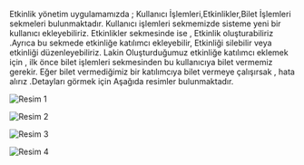 Etkinlik yönetim uygulamamızda ; Kullanıcı İşlemleri,Etkinlikler,Bilet İşlemleri sekmeleri bulunmaktadır. Kullanıcı işlemleri sekmemizde sisteme yeni bir kullanıcı ekleyebiliriz. Etkinlikler sekmesinde ise , Etkinlik oluşturabiliriz .Ayrıca bu sekmede etkinliğe katılımcı ekleyebilir, Etkinliği silebilir veya etkinliği düzenleyebiliriz. Lakin Oluşturduğumuz etkinliğe katılımcı eklemek için , ilk önce bilet işlemleri sekmesinden bu kullanıcıya bilet vermemiz gerekir. Eğer bilet vermediğimiz bir katılımcıya bilet vermeye çalışırsak , hata alırız .Detayları görmek için Aşağıda resimler bulunmaktadır.

![Resim 1](https://github.com/YusufSural/EtkinlikYonetimSistemi-04/assets/84929731/41957264-ef50-494c-9d95-57271a1fd432)

![Resim 2](https://github.com/YusufSural/EtkinlikYonetimSistemi-04/assets/84929731/8875adbc-068d-4723-bc6f-e87d5fe29351)

![Resim 3](https://github.com/YusufSural/EtkinlikYonetimSistemi-04/assets/84929731/302237f2-6e6b-47ad-8f96-b51b588b3b3e)

![Resim 4](https://github.com/YusufSural/EtkinlikYonetimSistemi-04/assets/84929731/ffeebc67-ad1b-49a7-8f3f-a1567b48d5a1)
